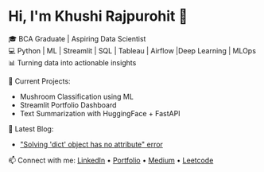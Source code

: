 # Hi, I'm Khushi Rajpurohit 👋

🎓 BCA Graduate | Aspiring Data Scientist  
💻 Python | ML | Streamlit | SQL | Tableau | Airflow  |Deep Learning | MLOps
📊 Turning data into actionable insights  

🔭 Current Projects:
- Mushroom Classification using ML
- Streamlit Portfolio Dashboard
- Text Summarization with HuggingFace + FastAPI

📝 Latest Blog:
- ["Solving 'dict' object has no attribute" error](https://medium.com/your-link)

📫 Connect with me:
[LinkedIn](https://linkedin.com/in/khushirajpurohit) • [Portfolio](https://your-streamlit-site.com) • [Medium](https://medium.com/@khushirajpurohit) • [Leetcode](https://leetcode.com/u/khushirajpurohit/)
